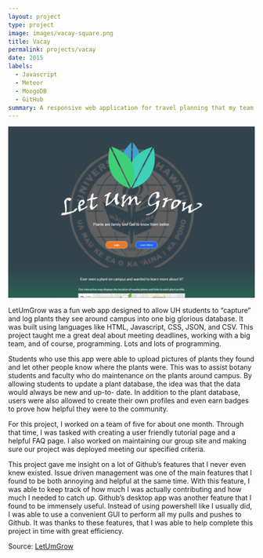```yaml
---
layout: project
type: project
image: images/vacay-square.png
title: Vacay
permalink: projects/vacay
date: 2015
labels:
  - Javascript
  - Meteor
  - MongoDB
  - GitHub
summary: A responsive web application for travel planning that my team developed in ICS 415.
---
```


<img class="ui medium right floated rounded image" src="../images/letumgrow.PNG">

LetUmGrow was a fun web app designed to allow UH students to “capture” and log plants they see around campus into one big glorious database. It was built using languages like HTML, Javascript, CSS, JSON, and CSV. This project taught me a great deal about meeting deadlines, working with a big team, and of course, programming. Lots and lots of programming.

Students who use this app were able to upload pictures of plants they found and let other people know where the plants were. This was to assist botany students and faculty who do maintenance on the plants around campus. By allowing students to update a plant database, the idea was that the data would always be new and up-to- date. In addition to the plant database, users were also allowed to create their own profiles and even earn badges to prove how helpful they were to the community.

For this project, I worked on a team of five for about one month. Through that time, I was tasked with creating a user friendly tutorial page and a helpful FAQ page. I also worked on maintaining our group site and making sure our project was deployed meeting our specified criteria.
 
This project gave me insight on a lot of Github’s features that I never even knew existed. Issue driven management was one of the main features that I found to be both annoying and helpful at the same time. With this feature, I was able to keep track of how much I was actually contributing and how much I needed to catch up. Github’s desktop app was another feature that I found to be immensely useful. Instead of using powershell like I usually did, I was able to use a convenient GUI to perform all my pulls and pushes to Github. It was thanks to these features, that I was able to help complete this project in time with great efficiency.

 
Source: <a href="https://letumgrow.github.io/"><i class="large github icon"></i>LetUmGrow</a>
